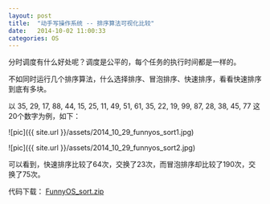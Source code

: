 ```yaml
---
layout: post
title:  "动手写操作系统 -- 排序算法可视化比较"
date:   2014-10-02 11:00:33
categories: OS
---
```


分时调度有什么好处呢？调度是公平的，每个任务的执行时间都是一样的。

不如同时运行几个排序算法，什么选择排序、冒泡排序、快速排序，看看快速排序到底有多块。

以 35, 29, 17, 88, 44, 15, 25, 11, 49, 51, 61, 35, 22, 19, 99, 87, 28, 38, 45, 77 这20个数字为例，如下：

![pic]({{ site.url }}/assets/2014_10_29_funnyos_sort1.jpg)

![pic]({{ site.url }}/assets/2014_10_29_funnyos_sort2.jpg)

可以看到，快速排序比较了64次，交换了23次，而冒泡排序却比较了190次，交换了75次。


代码下载： <a href="http://pan.baidu.com/s/1gdvMdQ7">FunnyOS_sort.zip</a>